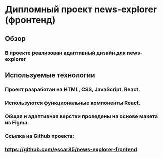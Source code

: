 # Дипломный проект news-explorer (фронтенд)

## Обзор

### В проекте реализован адаптивный дизайн для news-explorer

## Используемые технологии

### Проект разработан на HTML, CSS, JavaScript, React.
### Используются функциональные компоненты React.
### Общая и адаптивная верстки проведены на основе макета из Figma.


### Ссылка на Github проекта:
### https://github.com/escar85/news-explorer-frontend
